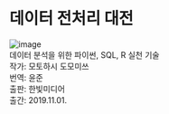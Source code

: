 # 데이터 전처리 대전
 ![image](https://user-images.githubusercontent.com/77236100/186643034-6ea31191-211c-4919-b29d-0d51c3da5b37.png)  
데이터 분석을 위한 파이썬, SQL, R 실천 기술  
작가: 모토하시 도모미쓰  
번역: 윤준  
출판: 한빛미디어  
출간: 2019.11.01.

